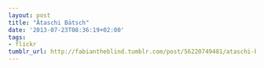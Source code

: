 ```yaml
---
layout: post
title: "Ätaschi Bätsch"
date: '2013-07-23T08:36:19+02:00'
tags:
- flickr
tumblr_url: http://fabiantheblind.tumblr.com/post/56220749481/ataschi-batsch
---
```

